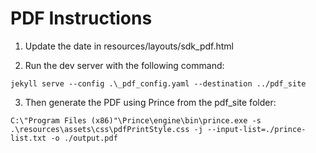 
# PDF Instructions

1. Update the date in resources/layouts/sdk_pdf.html

2. Run the dev server with the following command:

```
jekyll serve --config .\_pdf_config.yaml --destination ../pdf_site
```

3. Then generate the PDF using Prince from the pdf_site folder:

```
C:\"Program Files (x86)"\Prince\engine\bin\prince.exe -s .\resources\assets\css\pdfPrintStyle.css -j --input-list=./prince-list.txt -o ./output.pdf
```


